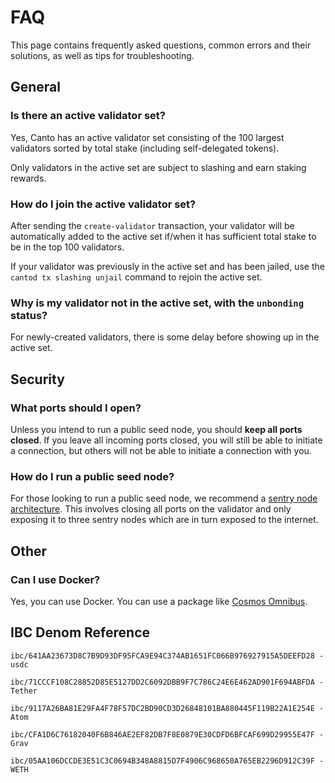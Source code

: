 # FAQ

This page contains frequently asked questions, common errors and their solutions, as well as tips for troubleshooting.

## General

### Is there an active validator set?

Yes, Canto has an active validator set consisting of the 100 largest validators sorted by total stake (including self-delegated tokens).

Only validators in the active set are subject to slashing and earn staking rewards.

### How do I join the active validator set?

After sending the `create-validator` transaction, your validator will be automatically added to the active set if/when it has sufficient total stake to be in the top 100 validators.

If your validator was previously in the active set and has been jailed, use the `cantod tx slashing unjail` command to rejoin the active set.

### **Why is my validator not in the active set, with the `unbonding` status?**

For newly-created validators, there is some delay before showing up in the active set.

## Security

### **What ports should I open?**

Unless you intend to run a public seed node, you should **keep all ports closed**. If you leave all incoming ports closed, you will still be able to initiate a connection, but others will not be able to initiate a connection with you.

### **How do I run a public seed node?**

For those looking to run a public seed node, we recommend a [sentry node architecture](https://forum.cosmos.network/t/sentry-node-architecture-overview/454). This involves closing all ports on the validator and only exposing it to three sentry nodes which are in turn exposed to the internet.

## Other

### Can I use Docker?

Yes, you can use Docker. You can use a package like [Cosmos Omnibus](https://github.com/ovrclk/cosmos-omnibus).

## IBC Denom  Reference

```
ibc/641AA23673D8C7B9D93DF95FCA9E94C374AB1651FC066B976927915A5DEEFD28 - usdc

ibc/71CCCF108C28852D85E5127DD2C6092DBB9F7C786C24E6E462AD901F694ABFDA - Tether

ibc/9117A26BA81E29FA4F78F57DC2BD90CD3D26848101BA880445F119B22A1E254E - Atom 

ibc/CFA1D6C76182040F6B846AE2EF82DB7F8E0879E30CDFD6BFCAF699D29955E47F - Grav

ibc/05AA106DCCDE3E51C3C0694B348A8815D7F4906C968650A765EB2296D912C39F - WETH
```
